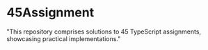 # 45Assignment
"This repository comprises solutions to 45 TypeScript assignments, showcasing practical implementations."
